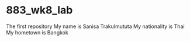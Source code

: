 # 883_wk8_lab
The first repository
My name is Sanisa Trakulmututa
My nationality is Thai
My hometown is Bangkok
